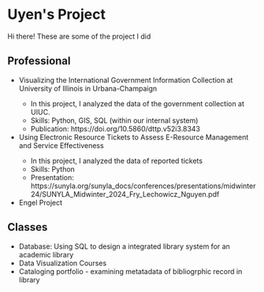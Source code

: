 # Uyen's Project
<p>Hi there! These are some of the project I did </p>

<h2>Professional</h2>
<ul>
  <li>Visualizing the International Government Information Collection at University of Illinois in Urbana-Champaign</li>
        <ul>
        <li>In this project, I analyzed the data of the government collection at UIUC.</li>
        <li>Skills: Python, GIS, SQL (within our internal system)</li>
        <li>Publication: https://doi.org/10.5860/dttp.v52i3.8343 </li>
      </ul>
  <li>Using Electronic Resource Tickets to Assess E-Resource Management and Service Effectiveness</li>
        <ul>
        <li>In this project, I analyzed the data of reported tickets</li>
        <li>Skills: Python </li>
        <li>Presentation: https://sunyla.org/sunyla_docs/conferences/presentations/midwinter24/SUNYLA_Midwinter_2024_Fry_Lechowicz_Nguyen.pdf </li>
      </ul>
  <li>Engel Project</li>
</ul>

<h2>Classes</h2>
<ul>
  <li>Database: Using SQL to design a integrated library system for an academic library</li>
  <li>Data Visualization Courses</li>
  <li>Cataloging portfolio - examining metatadata of bibliogrphic record in library</li>
</ul>
